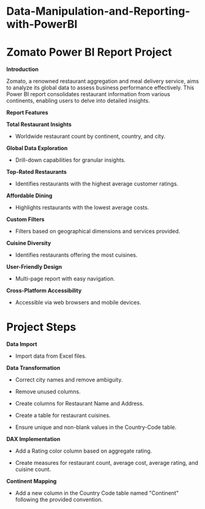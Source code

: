 # Data-Manipulation-and-Reporting-with-PowerBI

# Zomato Power BI Report Project

**Introduction**

Zomato, a renowned restaurant aggregation and meal delivery service, aims to analyze its global data to assess business performance effectively. This Power BI report consolidates restaurant information from 
various continents, enabling users to delve into detailed insights.

**Report Features**

**Total Restaurant Insights**

- Worldwide restaurant count by continent, country, and city.

**Global Data Exploration**

- Drill-down capabilities for granular insights.

**Top-Rated Restaurants**

- Identifies restaurants with the highest average customer ratings.

**Affordable Dining**

- Highlights restaurants with the lowest average costs.

**Custom Filters**

- Filters based on geographical dimensions and services provided.

**Cuisine Diversity**

- Identifies restaurants offering the most cuisines.

**User-Friendly Design**

- Multi-page report with easy navigation.

**Cross-Platform Accessibility**

- Accessible via web browsers and mobile devices.

# Project Steps

**Data Import**

- Import data from Excel files.

**Data Transformation**

- Correct city names and remove ambiguity.

- Remove unused columns.

- Create columns for Restaurant Name and Address.

- Create a table for restaurant cuisines.

- Ensure unique and non-blank values in the Country-Code table.

**DAX Implementation**

- Add a Rating color column based on aggregate rating.

- Create measures for restaurant count, average cost, average rating, and cuisine count.

**Continent Mapping**

- Add a new column in the Country Code table named "Continent" following the provided convention.
